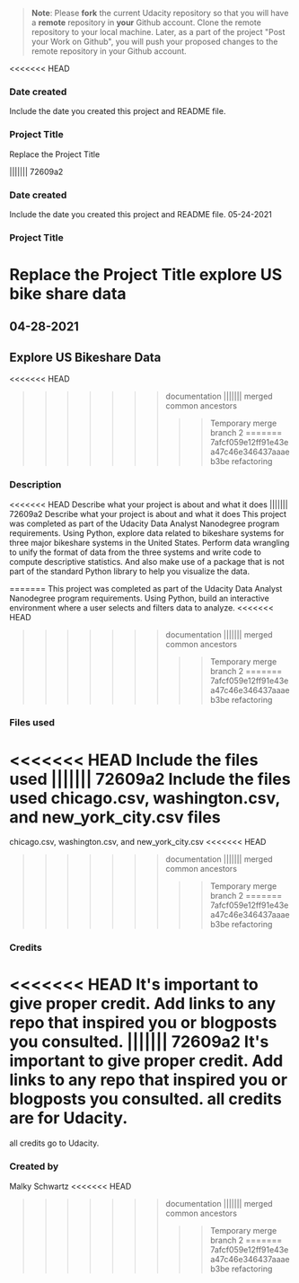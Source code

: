 >**Note**: Please **fork** the current Udacity repository so that you will have a **remote** repository in **your** Github account. Clone the remote repository to your local machine. Later, as a part of the project "Post your Work on Github", you will push your proposed changes to the remote repository in your Github account.

<<<<<<< HEAD
### Date created
Include the date you created this project and README file.

### Project Title
Replace the Project Title

||||||| 72609a2
### Date created
Include the date you created this project and README file.
05-24-2021
### Project Title
Replace the Project Title
explore US bike share data
=======
## 04-28-2021
## Explore US Bikeshare Data
<<<<<<< HEAD
>>>>>>> documentation
||||||| merged common ancestors
>>>>>>>>> Temporary merge branch 2
=======
>>>>>>> 7afcf059e12ff91e43ea47c46e346437aaaeb3be
>>>>>>> refactoring
### Description
<<<<<<< HEAD
Describe what your project is about and what it does
||||||| 72609a2
Describe what your project is about and what it does
This project was completed as part of the Udacity Data Analyst Nanodegree program requirements.
Using Python, explore data related to bikeshare systems for three major bikeshare systems in the United States. 
Perform data wrangling to unify the format of data from the three systems and write code to compute descriptive statistics. 
And also make use of a package that is not part of the standard Python library to help you visualize the data.

=======
This project was completed as part of the Udacity Data Analyst Nanodegree program requirements.
Using Python, build an interactive environment where a user selects and filters data to analyze.
<<<<<<< HEAD
>>>>>>> documentation
||||||| merged common ancestors
>>>>>>>>> Temporary merge branch 2
=======
>>>>>>> 7afcf059e12ff91e43ea47c46e346437aaaeb3be
>>>>>>> refactoring
### Files used
<<<<<<< HEAD
Include the files used
||||||| 72609a2
Include the files used
chicago.csv, washington.csv, and new_york_city.csv files
=======
chicago.csv, washington.csv, and new_york_city.csv 
<<<<<<< HEAD
>>>>>>> documentation
||||||| merged common ancestors
>>>>>>>>> Temporary merge branch 2
=======
>>>>>>> 7afcf059e12ff91e43ea47c46e346437aaaeb3be
>>>>>>> refactoring
### Credits
<<<<<<< HEAD
It's important to give proper credit. Add links to any repo that inspired you or blogposts you consulted.
||||||| 72609a2
It's important to give proper credit. Add links to any repo that inspired you or blogposts you consulted.
all credits are for Udacity.
=======
all credits go to Udacity.
### Created by
Malky Schwartz
<<<<<<< HEAD
>>>>>>> documentation
||||||| merged common ancestors
>>>>>>>>> Temporary merge branch 2
=======
>>>>>>> 7afcf059e12ff91e43ea47c46e346437aaaeb3be
>>>>>>> refactoring
